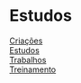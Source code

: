 # Estudos

<body>
    <a href="Criacoes/" target="_blank" rel="next">Criações</a>
    <br>
    <a href="Estudos/" target="_blank" rel="next">Estudos</a>
    <br>
    <a href="Trabalhos/" target="_blank" rel-="next">Trabalhos</a>
    <br>
    <a href="Treinamento/" target="_blank" ral="next">Treinamento</a>
    <br>
</body>
